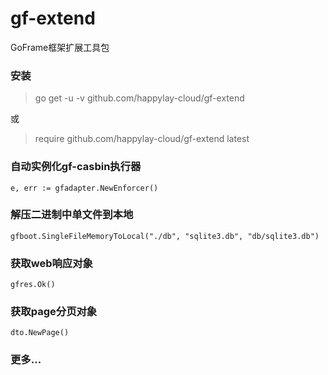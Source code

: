 # gf-extend
GoFrame框架扩展工具包

### **安装**

> go get -u -v github.com/happylay-cloud/gf-extend

或

> require github.com/happylay-cloud/gf-extend latest

### 自动实例化gf-casbin执行器
```
e, err := gfadapter.NewEnforcer()
```

### 解压二进制中单文件到本地
```
gfboot.SingleFileMemoryToLocal("./db", "sqlite3.db", "db/sqlite3.db")
```

### 获取web响应对象
```
gfres.Ok()
```

### 获取page分页对象
```
dto.NewPage()
```

### 更多...


